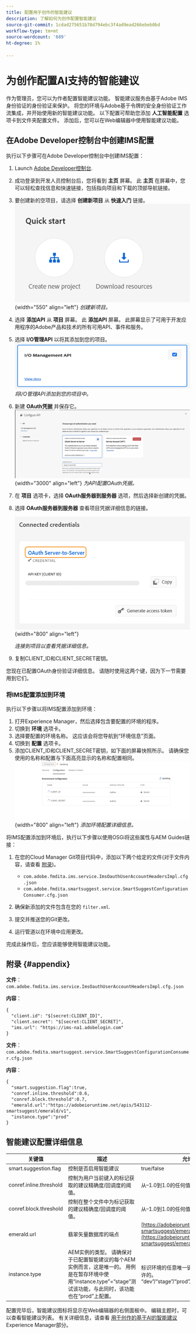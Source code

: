 ```yaml
---
title: 配置用于创作的智能建议
description: 了解如何为创作配置智能建议
source-git-commit: 1cdad275651b78d794ebc3f4ad9ead266ebeb0bd
workflow-type: tm+mt
source-wordcount: '689'
ht-degree: 1%

---
```


# 为创作配置AI支持的智能建议

作为管理员，您可以为作者配置智能建议功能。 智能建议服务由基于Adobe IMS身份验证的身份验证来保护。 将您的环境与Adobe基于令牌的安全身份验证工作流集成，并开始使用新的智能建议功能。 以下配置可帮助您添加 **人工智能配置** 选项卡到文件夹配置文件。 添加后，您可以在Web编辑器中使用智能建议功能。

## 在Adobe Developer控制台中创建IMS配置

执行以下步骤可在Adobe Developer控制台中创建IMS配置：
1. Launch [Adobe Developer控制台](https://developer.adobe.com/console).
1. 成功登录到开发人员控制台后，您将看到 **主页** 屏幕。 此 **主页** 在屏幕中，您可以轻松查找信息和快速链接，包括指向项目和下载的顶部导航链接。
1. 要创建新的空项目，请选择  **创建新项目** 从  **快速入门** 链接。
   ![快速入门链接](assets/conf-ss-quick-start.png) {width="550" align="left"}
   *创建新项目。*

1. 选择  **添加API**  从  **项目** 屏幕。  此 **添加API** 屏幕。 此屏幕显示了可用于开发应用程序的Adobe产品和技术的所有可用API、事件和服务。

1. 选择 **I/O管理API** 以将其添加到您的项目。
   ![IO管理API](assets/confi-ss-io-management.png)
   *将I/O管理API添加到您的项目中。*

1. 新建 **OAuth凭据** 并保存它。
   ![配置API中的OAuth凭据拼贴](assets/conf-ss-OAuth-credential.png) {width="3000" align="left"}
   *为API配置OAuth凭据。*

1. 在  **项目** 选项卡，选择 **OAuth服务器到服务器** 选项，然后选择新创建的凭据。

1. 选择 **OAuth服务器到服务器** 查看项目凭据详细信息的链接。

   ![连接的凭据](assets/conf-ss-connected-credentials.png) {width="800" align="left"}

   *连接到项目以查看凭据详细信息。*
1. 复制CLIENT_ID和CLIENT_SECRET密钥。

您现在已配置OAuth身份验证详细信息。 请随时使用这两个键，因为下一节需要用到它们。

### 将IMS配置添加到环境

执行以下步骤以将IMS配置添加到环境：

1. 打开Experience Manager，然后选择包含要配置的环境的程序。
1. 切换到 **环境** 选项卡。
1. 选择要配置的环境名称。 这应该会将您导航到“环境信息”页面。
1. 切换到 **配置** 选项卡。
1. 添加CLIENT_ID和CLIENT_SECRET密钥，如下面的屏幕快照所示。 请确保您使用的名称和配置与下面高亮显示的名称和配置相同。
   ![环境配置](assets/conf-ss-environment.png) {width="800" align="left"}
   *添加环境配置详细信息。*




将IMS配置添加到环境后，执行以下步骤以使用OSGi将这些属性与AEM Guides链接：

1. 在您的Cloud Manager Git项目代码中，添加以下两个给定的文件(对于文件内容，请查看 [附录](#appendix))。

   * `com.adobe.fmdita.ims.service.ImsOauthUserAccountHeadersImpl.cfg.json`
   * `com.adobe.fmdita.smartsuggest.service.SmartSuggestConfigurationConsumer.cfg.json`
1. 确保新添加的文件包含在您的 `filter.xml`.
1. 提交并推送您的Git更改。
1. 运行管道以在环境中应用更改。

完成此操作后，您应该能够使用智能建议功能。



## 附录 {#appendix}

**文件**：
`com.adobe.fmdita.ims.service.ImsOauthUserAccountHeadersImpl.cfg.json`

**内容**：

```
{
  "client.id": "$[secret:CLIENT_ID]",
  "client.secret": "$[secret:CLIENT_SECRET]",
  "ims.url": "https://ims-na1.adobelogin.com"
}
```

**文件**： `com.adobe.fmdita.smartsuggest.service.SmartSuggestConfigurationConsumer.cfg.json`

**内容**：

```
{
  "smart.suggestion.flag":true,
  "conref.inline.threshold":0.6,
  "conref.block.threshold":0.7,
  "emerald.url":"https://adobeioruntime.net/apis/543112-smartsuggest/emerald/v1",
  "instance.type":"prod"
}
```

## 智能建议配置详细信息

| 关键值 | 描述 | 允许的值 | 默认值 |
|---|---|---|---|
| smart.suggestion.flag | 控制是否启用智能建议 | true/false | false |
| conref.inline.threshold | 控制为用户当前键入的标记获取的建议精确度/回调度的阈值。 | 从–1.0到1.0的任何值。 | 0.6 |
| conref.block.threshold | 控制在整个文件中为标记获取的建议精确度/回调度的阈值。 | 从–1.0到1.0的任何值。 | 0.7 |
| emerald.url | 翡翠矢量数据库的端点 | [https://adobeioruntime.net/apis/543112-smartsuggest/emerald/v1](https://adobeioruntime.net/apis/543112-smartsuggest/emerald/v1) | [https://adobeioruntime.net/apis/543112-smartsuggest/emerald/v1](https://adobeioruntime.net/apis/543112-smartsuggest/emerald/v1) |
| instance.type | AEM实例的类型。 请确保对于已配置智能建议的每个AEM实例而言，这是唯一的。 用例是在暂存环境中使用“instance.type”=“stage”测试该功能，与此同时，该功能也在“prod”上配置。 | 标识环境的任意唯一键。 仅 *字母数字* 值是允许的。 “dev”/“stage”/“prod”/“test1”/“stage2” | &quot;prod&quot; |

配置完毕后，智能建议图标将显示在Web编辑器的右侧面板中。 编辑主题时，可以查看智能建议列表。 有关详细信息，请查看 [用于创作的基于AI的智能建议](../user-guide/authoring-ai-based-smart-suggestions.md) Experience Manager部分。
